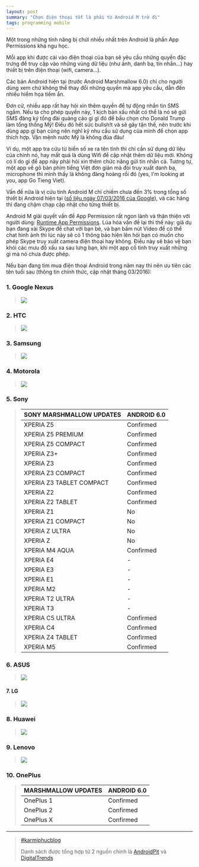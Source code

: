 ```yaml
---
layout: post
summary: "Chọn điện thoại tốt là phải từ Android M trở đi"
tags: programming mobile
---
```

Một trong những tính năng bị chửi nhiều nhất trên Android là phần App Permissions khá ngu học.

Mỗi app khi được cài vào điện thoại của bạn sẽ yêu cầu những quyền đặc trưng để truy cập vào những vùng dữ liệu (như ảnh, danh bạ, tin nhắn...) hay thiết bị trên điện thoại (wifi, camera...).

Các bản Android hiện tại (trước Android Marshmallow 6.0) chỉ cho người dùng xem chứ không thể thay đổi những quyền mà app yêu cầu, dẫn đến nhiều hiểm họa tiềm ẩn.

Đơn cử, nhiều app rất hay hỏi xin thêm quyền để tự động nhắn tin SMS ngầm.
 Nếu ta cho phép quyền này, 1 kịch bản xấu nhất có thể là nó sẽ gửi SMS đăng ký tổng đài quảng cáo gì gì đó để bầu chọn cho Donald Trump làm tổng thống Mỹ!
 Điều đó hết sức bullsh!t và sẽ gây tận thế, nên trước khi dùng app gì bạn cũng nên nghĩ kỹ nhu cầu sử dụng của mình để chọn app thích hợp.
 Vận mệnh nước Mỹ là không đùa đâu!

Ví dụ, một app tra cứu từ biển số xe ra tên tỉnh thì chỉ cần sử dụng dữ liệu của chính nó, hay mất quá là dùng Wifi để cập nhật thêm dữ liệu mới. Không có lí do gì để app này phải hỏi xin thêm chức năng gửi tin nhắn cả. 
 Tương tự, một app về gõ bàn phím tiếng Việt đơn giản mà đòi truy xuất danh bạ, microphone thì mình thấy là không đàng hoàng rồi đó (yes, I'm looking at you, app Go Tieng Viet).
 
Vấn đề nữa là vị cứu tinh Android M chỉ chiếm chưa đến 3% trong tổng số thiết bị Android hiện tại ([số liệu ngày 07/03/2016 của Google](https://developer.android.com/about/dashboards/index.html)), và các hãng thì đang chậm chạp cập nhật cho từng thiết bị.

Android M giải quyết vấn đề App Permission rất ngon lành và thân thiện với người dùng: [Runtime App Permissions](https://www.youtube.com/embed/iZqDdvhTZj0). Lúa hóa vấn đề lại thì thế này: giả dụ bạn đang xài Skype để chat với bạn bè, và bạn bấm nút Video để có thể chat hình ảnh thì lúc này sẽ có 1 thông báo hiện lên hỏi bạn có muốn cho phép Skype truy xuất camera điện thoại hay không. Điều này sẽ bảo vệ bạn khỏi các mưu đồ xấu xa sau lưng bạn, khi một app cố tình truy xuất những gì mà nó chưa được phép.

Nếu bạn đang tìm mua điện thoại Android trong năm nay thì nên ưu tiên các tên tuổi sau (thông tin chính thức, cập nhật tháng 03/2016):

### 1. Google Nexus
> ![](https://i.imgur.com/HG5KiHa.png)

### 2. HTC
> ![](https://i.imgur.com/jI8gMuJ.jpg)

### 3. Samsung
> ![](https://i.imgur.com/ElvDJk1.png)

### 4. Motorola
> ![](https://i.imgur.com/T5XOMcO.png)

### 5. Sony
> SONY MARSHMALLOW UPDATES | ANDROID 6.0
> --- | ---
> XPERIA Z5 |	Confirmed
> XPERIA Z5 PREMIUM | Confirmed
> XPERIA Z5 COMPACT | Confirmed
> XPERIA Z3+ | Confirmed
> XPERIA Z3 | Confirmed
> XPERIA Z3 COMPACT | Confirmed
> XPERIA Z3 TABLET COMPACT | Confirmed
> XPERIA Z2 | Confirmed
> XPERIA Z2 TABLET | Confirmed
> XPERIA Z1 | No
> XPERIA Z1 COMPACT | No
> XPERIA Z ULTRA | No
> XPERIA Z | No
> XPERIA M4 AQUA  | Confirmed
> XPERIA E4 |	-
> XPERIA E3 |	-
> XPERIA E1 |	-
> XPERIA M2 |	-
> XPERIA T2 ULTRA | -
> XPERIA T3 | -
> XPERIA C5 ULTRA | Confirmed
> XPERIA C4  | Confirmed
> XPERIA Z4 TABLET  | Confirmed
> XPERIA M5  | Confirmed

### 6. ASUS
> ![](https://i.imgur.com/nUFO1ax.png)

#### 7. LG
> ![](https://i.imgur.com/uDWmTR4.png)

### 8. Huawei
> ![](https://i.imgur.com/o2MKRi5.png)

### 9. Lenovo
> ![](https://i.imgur.com/mCy6Scz.jpg)

### 10. OnePlus
> MARSHMALLOW UPDATES | ANDROID 6.0
> --- | ---
> OnePlus 1 | Confirmed
> OnePlus 2 | Confirmed
> OnePlus X | Confirmed

---

> [#karmiphucblog](http://karmiphuc.com)
>
> Danh sách được tổng hợp từ 2 nguồn chính là [AndroidPit](https://www.androidpit.com/android-marshmallow-update-overview-for-smartphones-and-tablets) và [DigitalTrends](http://www.digitaltrends.com/mobile/android-6-marshmallow-updated-phones/2/)
